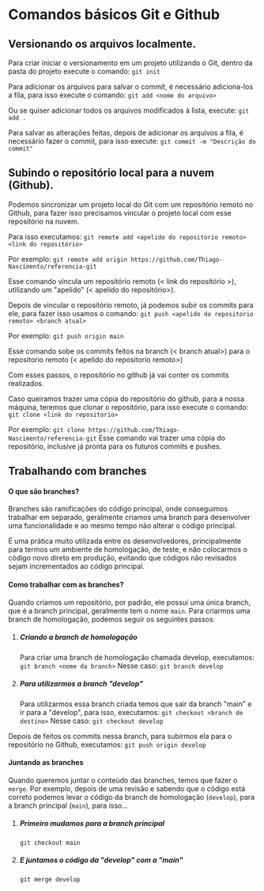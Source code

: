 # Comandos básicos Git e Github

## Versionando os arquivos localmente.

Para criar iniciar o versionamento em um projeto utilizando o Git, dentro da pasta do projeto execute o comando:
`git init`

Para adicionar os arquivos para salvar o commit, é necessário adiciona-los a fila, para isso execute o comando:
`git add <nome do arquivo>`

Ou se quiser adicionar todos os arquivos modificados à lista, execute:
`git add .`

Para salvar as alterações feitas, depois de adicionar os arquivos a fila, é necessário fazer o commit, para isso execute:
`git commit -m "Descrição do commit"`

## Subindo o repositório local para a nuvem (Github).
Podemos sincronizar um projeto local do Git com um repositório remoto no Github, para fazer isso precisamos vincular o projeto local com esse repositório na nuvem.

Para isso executamos: 
`git remote add <apelido do repositorio remoto> <link do repositório>`

Por exemplo: 
`git remote add origin https://github.com/Thiago-Nascimento/referencia-git`

Esse comando vincula um repositório remoto (< link do repositório >), utilizando um "apelido" (< apelido do repositório>).

Depois de vincular o repositório remoto, já podemos subir os commits para ele, para fazer isso usamos o comando:
`git push <apelido do repositorio remoto> <branch atual>`

Por exemplo: 
`git push origin main`

Esse comando sobe os commits feitos na branch (< branch atual>) para o repositorio remoto (< apelido do repositorio remoto>)

Com esses passos, o repositório no github já vai conter os commits realizados.

Caso queiramos trazer uma cópia do repositório do github, para a nossa máquina, teremos que clonar o repositório, para isso execute o comando:
`git clone <link do repositorio>`

Por exemplo:
`git clone https://github.com/Thiago-Nascimento/referencia-git`
Esse comando vai trazer uma cópia do repositório, inclusive já pronta para os futuros commits e pushes.

## Trabalhando com branches
#### O que são branches?
Branches são ramificações do código principal, onde conseguimos trabalhar em separado, geralmente criamos uma branch para desenvolver uma funcionalidade e ao mesmo tempo não alterar o código principal.

É uma prática muito utilizada entre os desenvolvedores, principalmente para termos um ambiente de homologação, de teste, e não colocarmos o código novo direto em produção, evitando que códigos não revisados sejam incrementados ao código principal.

#### Como trabalhar com as branches?

Quando criamos um repositório, por padrão, ele possui uma única branch, que é a branch principal, geralmente tem o nome `main`.
Para criarmos uma branch de homologação, podemos seguir os seguintes passos:

1. ##### Criando a branch de homologação
	Para criar uma branch de homologação chamada develop, executamos:
	`git branch <nome da branch>`
	Nesse caso:
	`git branch develop`
2. ##### Para utilizarmos a branch "develop"
	Para utilizarmos essa branch criada temos que sair da branch "main" e ir para a "develop", para isso, executamos:
	`git checkout <branch de destino>`
	Nesse caso:
	`git checkout develop`

Depois de feitos os commits nessa branch, para subirmos ela para o repositório no Github, executamos:
`git push origin develop`

#### Juntando as branches
Quando queremos juntar o conteúdo das branches, temos que fazer o `merge`.
Por exemplo, depois de uma revisão e sabendo que o código está correto podemos levar o código da branch de homologação (`develop`), para a branch principal (`main`), para isso...
1. ##### Primeiro mudamos para a branch principal
	`git checkout main`
2. ##### E juntamos o código da "develop" com a "main" 
	`git merge develop`